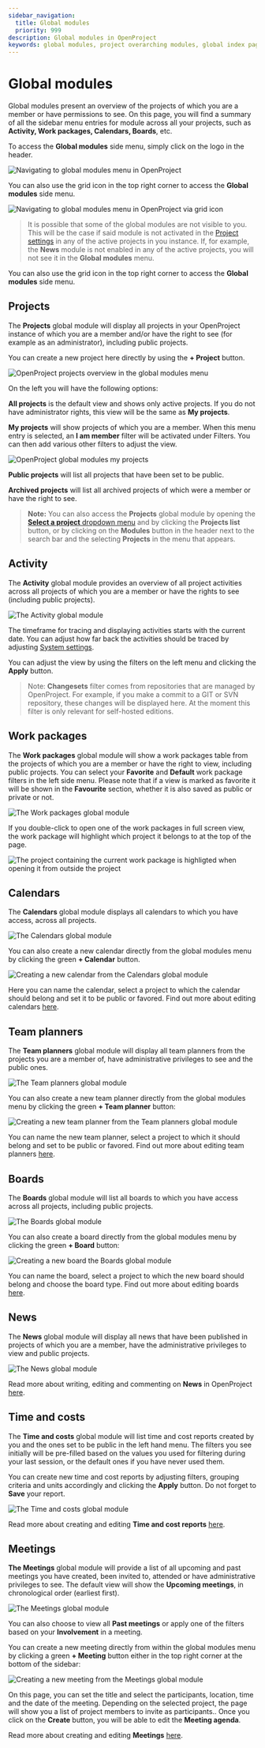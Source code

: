 ```yaml
---
sidebar_navigation:
  title: Global modules
  priority: 999
description: Global modules in OpenProject
keywords: global modules, project overarching modules, global index pages
---
```

# Global modules

Global modules present an overview of the projects of which you are a member or have permissions to see. On this page, you will find a summary of all the sidebar menu entries for module across all your projects, such as **Activity, Work packages, Calendars, Boards**, etc.

To access the **Global modules** side menu, simply click on the logo in the header. 

![Navigating to global modules menu in OpenProject](open_project_user_guide_global_modules_menu.png)

You can also use the grid icon in the top right corner to access the **Global modules** side menu.

![Navigating to global modules menu in OpenProject via grid icon](open_project_user_guide_global_modules_menu_grid_icon.png)

> It is possible that some of the global modules are not visible to you. This will be the case if said module is not activated in the [Project settings](../../projects/project-settings/) in any of the active projects in you instance. If, for example, the **News** module is not enabled in any of the active projects, you will not see it in the **Global modules** menu. 

You can also use the grid icon in the top right corner to access the **Global modules** side menu.


## Projects

The **Projects** global module will display all projects in your OpenProject instance of which you are a member and/or have the right to see (for example as an administrator), including public projects.

You can create a new project here directly by using the  **+ Project** button.

![OpenProject projects overview in the global modules menu](openproject_global_modules_projects.png)

On the left you will have the following options:

**All projects** is the default view and shows only active projects. If you do not have administrator rights, this view will be the same as **My projects**.

**My projects** will show projects of which you are a member. When this menu entry is selected, an **I am member** filter will be activated under Filters. You can then add various other filters to adjust the view.

![OpenProject global modules my projects](openproject_global_modules_myprojects_filter.png)

**Public projects** will list all projects that have been set to be public.

**Archived projects**  will list all archived projects of which were a member or have the right to see.

>**Note:** You can also access the **Projects** global module by opening the [**Select a project** dropdown menu](https://www.openproject.org/docs/user-guide/projects/#projects-list ) and by clicking the **Projects list** button, or by clicking on the **Modules** button in the header next to the search bar and the selecting **Projects** in the menu that appears.

## Activity

The **Activity** global module provides an overview of all project activities across all projects of which you are a member or have the rights to see (including public projects).

![The Activity global module](openproject_global_modules_activity.png)

The timeframe for tracing and displaying activities starts with the current date. You can adjust how far back the activities should be traced by adjusting [System settings](../../../system-admin-guide/system-settings/general-settings/).

You can adjust the view by using the filters on the left menu and clicking the **Apply** button. 

>Note: **Changesets** filter comes from repositories that are managed by OpenProject. For example, if you make a commit to a GIT or SVN repository, these changes will be displayed here. At the moment this filter is only relevant for self-hosted editions.



## Work packages

The **Work packages** global module will show a work packages table from the projects of which you are a member or have the right to view, including public projects. You can select your **Favorite** and **Default** work package filters in the left side menu. Please note that if a view is marked as favorite it will be shown in the **Favourite** section, whether it is also saved as public or private or not.

![The Work packages global module](openproject_global_modules_work_packages.png)

If you double-click to open one of the work packages in full screen view, the work package will highlight which project it belongs to at the top of the page.

![The project containing the current work package is highligted when opening it from outside the project](openproject_global_modules_work_packages_full_view.png)

## Calendars

The **Calendars** global module displays all calendars to which you have access, across all projects.

![The Calendars global module](openproject_global_modules_calendars.png)

You can also create a new calendar directly from the global modules menu by clicking the green **+ Calendar** button. 

![Creating a new calendar from the Calendars global module](openproject_global_modules_add_calendar.png)

Here you can name the calendar, select a project to which the calendar should belong  and set it to be public or favored. Find out more about editing calendars [here](../../calendar). 

## Team planners

The **Team planners** global module will display all team planners from the projects you are a member of, have administrative privileges to see and the public ones. 

![The Team planners global module](openproject_global_modules_team_planner.png)

You can also create a new team planner directly from the global modules menu by clicking the green **+ Team planner** button:

![Creating a new team planner from the Team planners global module](openproject_global_modules_add_team_planner.png)

You can name the new team planner, select a project to which it should belong and set to be public or favored. Find out more about editing team planners [here](../../team-planner). 

## Boards

The **Boards** global module will list all boards to which you have access across all projects, including public projects. 

![The Boards global module](openproject_global_modules_boards.png)

You can also create a board directly from the global modules menu by clicking the green **+ Board** button:

![Creating a new board the Boards global module](openproject_global_modules_add_board.png)

You can name the board, select a project to which the new board should belong and choose the board type. Find out more about editing boards [here](../../agile-boards). 

## News

The **News** global module will display all news that have been published in projects of which you are a member, have the administrative privileges to view and public projects. 

![The News global module](openproject_global_modules_news.png)

Read more about writing, editing and commenting on **News** in OpenProject [here](../../news).

## Time and costs

The **Time and costs** global module will list time and cost reports created by you and the ones set to be public in the left hand menu. The filters you see initially will be pre-filled based on the values you used for filtering during your last session, or the default ones if you have never used them.

You can create new time and cost reports by adjusting filters, grouping criteria and units accordingly and clicking the **Apply** button. Do not forget to **Save** your report. 

![The Time and costs global module](openproject_global_modules_time_costs.png)

Read more about creating and editing **Time and cost reports** [here](../../time-and-costs/reporting/).

## Meetings

**The Meetings** global module will provide a list of all upcoming and past meetings you have created, been invited to, attended or have administrative privileges to see. The default view will show the **Upcoming meetings**, in chronological order (earliest first).

![The Meetings global module](openproject_global_modules_meetings.png)

You can also choose to view all **Past meetings** or apply one of the filters based on your **Involvement** in a meeting. 

You can create a new meeting directly from within the global modules menu by clicking a green **+ Meeting** button either in the top right corner at the bottom of the sidebar:

![Creating a new meeting from the Meetings global module](openproject_global_modules_new_meeting.png)

On this page, you can set the title and select the participants, location, time and the date of the meeting. Depending on the selected project, the page will show you a list of project members to invite as participants.. Once you click on the **Create** button, you will be able to edit the **Meeting agenda**.

Read more about creating and editing **Meetings** [here](../../meetings).

